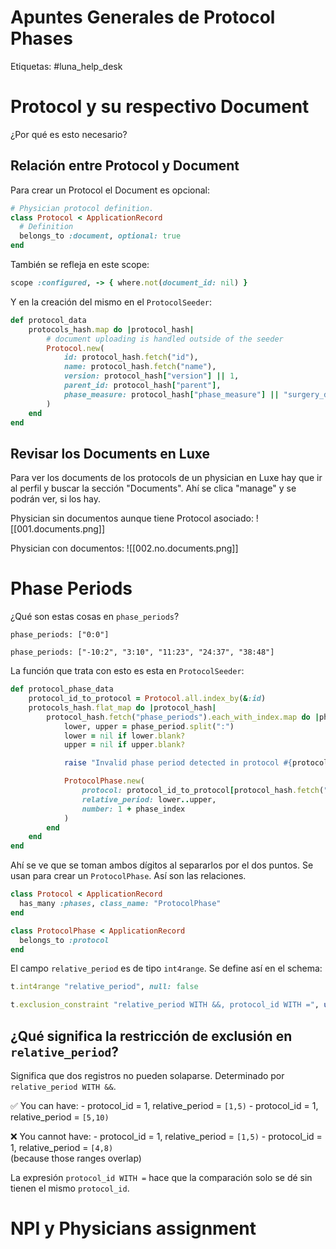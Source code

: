 # Apuntes Generales de Protocol Phases

Etiquetas: #luna_help_desk

# Protocol y su respectivo Document

¿Por qué es esto necesario?

## Relación entre Protocol y Document

Para crear un Protocol el Document es opcional:
```ruby
# Physician protocol definition.
class Protocol < ApplicationRecord
  # Definition
  belongs_to :document, optional: true
end
```

También se refleja en este scope:
```ruby
scope :configured, -> { where.not(document_id: nil) }
```

Y en la creación del mismo en el `ProtocolSeeder`:
```ruby
def protocol_data
	protocols_hash.map do |protocol_hash|
		# document uploading is handled outside of the seeder
		Protocol.new(
			id: protocol_hash.fetch("id"),
			name: protocol_hash.fetch("name"),
			version: protocol_hash["version"] || 1,
			parent_id: protocol_hash["parent"],
			phase_measure: protocol_hash["phase_measure"] || "surgery_date_offset_in_days"
		)
	end
end
```

## Revisar los Documents en Luxe

Para ver los documents de los protocols de un physician en Luxe hay que ir al perfil y buscar la sección "Documents". Ahí se clica "manage" y se podrán ver, si los hay.

Physician sin documentos aunque tiene Protocol asociado:
![[001.documents.png]]

Physician con documentos:
![[002.no.documents.png]]

# Phase Periods

¿Qué son estas cosas en `phase_periods`?

```
phase_periods: ["0:0"]

phase_periods: ["-10:2", "3:10", "11:23", "24:37", "38:48"]
```

La función que trata con esto es esta en `ProtocolSeeder`:
```ruby
def protocol_phase_data
	protocol_id_to_protocol = Protocol.all.index_by(&:id)
	protocols_hash.flat_map do |protocol_hash|
		protocol_hash.fetch("phase_periods").each_with_index.map do |phase_period, phase_index|
			lower, upper = phase_period.split(":")
			lower = nil if lower.blank?
			upper = nil if upper.blank?

			raise "Invalid phase period detected in protocol #{protocol_hash.fetch('id')}" if lower.nil? && upper.nil?

			ProtocolPhase.new(
				protocol: protocol_id_to_protocol[protocol_hash.fetch("id")],
				relative_period: lower..upper,
				number: 1 + phase_index
			)
		end
	end
end
```

Ahí se ve que se toman ambos dígitos al separarlos por el dos puntos. Se usan para crear un `ProtocolPhase`. Así son las relaciones.

```ruby
class Protocol < ApplicationRecord
  has_many :phases, class_name: "ProtocolPhase"
end

class ProtocolPhase < ApplicationRecord
  belongs_to :protocol
end
```

El campo `relative_period` es de tipo `int4range`. Se define así en el schema:
```ruby
t.int4range "relative_period", null: false

t.exclusion_constraint "relative_period WITH &&, protocol_id WITH =", using: :gist, name: "protocol_phases_802620237"
```

## ¿Qué significa la restricción de exclusión en `relative_period`?

Significa que dos registros no pueden solaparse. Determinado por `relative_period WITH &&`.

✅ You can have:
    - protocol_id = 1, relative_period = `[1,5)`
    - protocol_id = 1, relative_period = `[5,10)`

❌ You cannot have:
    - protocol_id = 1, relative_period = `[1,5)`
    - protocol_id = 1, relative_period = `[4,8)`  
        (because those ranges overlap)

La expresión `protocol_id WITH =` hace que la comparación solo se dé sin tienen el mismo `protocol_id`.


# NPI y Physicians assignment

